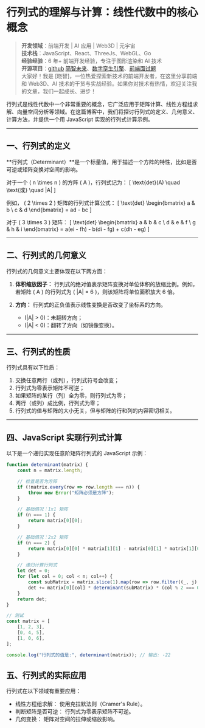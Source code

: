 # 行列式的理解与计算：线性代数中的核心概念

> **开发领域**：前端开发 | AI 应用 | Web3D | 元宇宙  
> **技术栈**：JavaScript、React、ThreeJs、WebGL、Go  
> **经验经验**：6 年+ 前端开发经验，专注于图形渲染和 AI 技术  
> **开源项目**：[github](https://github.com/dezhizhang) [简智未来](https://ai.shuqin.cc/)、[数字孪生引擎](https://www.shuqin.cc/)、[前端面试题](https://fe.shuqin.cc/)  
> 大家好！我是 [晓智]，一位热爱探索新技术的前端开发者，在这里分享前端和 Web3D、AI 技术的干货与实战经验。如果你对技术有热情，欢迎关注我的文章，我们一起成长、进步！



行列式是线性代数中一个非常重要的概念，它广泛应用于矩阵计算、线性方程组求解、向量空间分析等领域。在这篇博客中，我们将探讨行列式的定义、几何意义、计算方法，并提供一个用 JavaScript 实现的行列式计算示例。

---

## 一、行列式的定义

**行列式（Determinant）**是一个标量值，用于描述一个方阵的特性，比如是否可逆或矩阵变换对空间的影响。

对于一个 \( n \times n \) 的方阵 \( A \)，行列式记为：
\[
\text{det}(A) \quad \text{或} \quad |A|
\]

例如， \( 2 \times 2 \) 矩阵的行列式计算公式：
\[
\text{det}
\begin{bmatrix}
a & b \\
c & d
\end{bmatrix}
= ad - bc
\]

对于 \( 3 \times 3 \) 矩阵：
\[
\text{det}
\begin{bmatrix}
a & b & c \\
d & e & f \\
g & h & i
\end{bmatrix}
= a(ei - fh) - b(di - fg) + c(dh - eg)
\]

---

## 二、行列式的几何意义

行列式的几何意义主要体现在以下两方面：

1. **体积缩放因子：**
   行列式的绝对值表示矩阵变换对单位体积的放缩比例。例如，若矩阵 \( A \) 的行列式为 \( |A| = 6 \)，则该矩阵将单位面积放大 6 倍。

2. **方向：**
   行列式的正负值表示线性变换是否改变了坐标系的方向。
   - \(|A| > 0\)：未翻转方向；
   - \(|A| < 0\)：翻转了方向（如镜像变换）。

---

## 三、行列式的性质

行列式具有以下性质：

1. 交换任意两行（或列），行列式符号会改变；
2. 行列式为零表示矩阵不可逆；
3. 如果矩阵的某行（列）全为零，则行列式为零；
4. 两行（或列）成比例，行列式为零；
5. 行列式的值与矩阵的大小无关，但与矩阵的行和列的内容密切相关。

---

## 四、JavaScript 实现行列式计算

以下是一个递归实现任意阶矩阵行列式的 JavaScript 示例：

```javascript
function determinant(matrix) {
    const n = matrix.length;

    // 检查是否为方阵
    if (!matrix.every(row => row.length === n)) {
        throw new Error("矩阵必须是方阵");
    }

    // 基础情况：1x1 矩阵
    if (n === 1) {
        return matrix[0][0];
    }

    // 基础情况：2x2 矩阵
    if (n === 2) {
        return matrix[0][0] * matrix[1][1] - matrix[0][1] * matrix[1][0];
    }

    // 递归计算行列式
    let det = 0;
    for (let col = 0; col < n; col++) {
        const subMatrix = matrix.slice(1).map(row => row.filter((_, j) => j !== col));
        det += matrix[0][col] * determinant(subMatrix) * (col % 2 === 0 ? 1 : -1);
    }
    return det;
}

// 测试
const matrix = [
    [1, 2, 3],
    [0, 4, 5],
    [1, 0, 6],
];

console.log("行列式的值是:", determinant(matrix)); // 输出: -22
```
##  五、行列式的实际应用
行列式在以下领域有重要应用：

- 线性方程组求解： 使用克拉默法则（Cramer's Rule）。
- 判断矩阵是否可逆： 行列式为零表示矩阵不可逆。
- 几何变换： 矩阵对空间的拉伸或缩放影响。